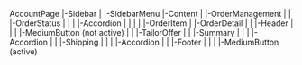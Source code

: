 AccountPage
|-Sidebar
| |-SidebarMenu
|-Content
| |-OrderManagement
| | |-OrderStatus
| | | |-Accordion
| | | | |-OrderItem
| |-OrderDetail
| | |-Header
| | | |-MediumButton (not active)
| | |-TailorOffer
| | |-Summary
| | | |-Accordion
| | |-Shipping
| | | |-Accordion
| | |-Footer
| | | |-MediumButton (active)
